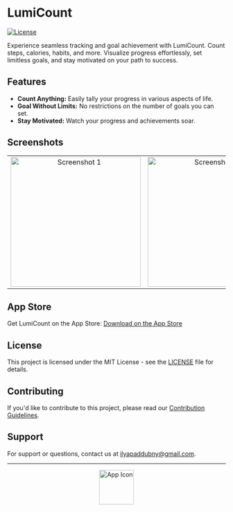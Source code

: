 # LumiCount

[![License](https://img.shields.io/badge/license-MIT-blue.svg)](LICENSE)

Experience seamless tracking and goal achievement with LumiCount. Count steps, calories, habits, and more. Visualize progress effortlessly, set limitless goals, and stay motivated on your path to success.

## Features

- **Count Anything:** Easily tally your progress in various aspects of life.
- **Goal Without Limits:** No restrictions on the number of goals you can set.
- **Stay Motivated:** Watch your progress and achievements soar.

## Screenshots
<p align="center">
  <table>
    <tr>
      <td align="center">
        <img src="https://github.com/ilyapaddubny/LumiCount/assets/33945343/36f0b42c-8215-466f-b826-0ab29ce34a4f" width="300" alt="Screenshot 1">
      </td>
      <td align="center">
        <img src="https://github.com/ilyapaddubny/LumiCount/assets/33945343/30d0d275-9a56-41e9-a6e7-e2c44e4d336c" width="300" alt="Screenshot 2">
      </td>
    </tr>
  </table>
</p>


## App Store

Get LumiCount on the App Store:
[Download on the App Store](https://link-to-your-app-on-the-app-store](https://apps.apple.com/ee/app/lumicount/id6450320791))

## License

This project is licensed under the MIT License - see the [LICENSE](LICENSE) file for details.

## Contributing

If you'd like to contribute to this project, please read our [Contribution Guidelines](CONTRIBUTING.md).

## Support

For support or questions, contact us at [ilyapaddubny@gmail.com](mailto:ilyapaddubny@gmail.com).

---
<p align="center">
  <img src="https://github.com/ilyapaddubny/LumiCount/assets/33945343/8b09ae33-61eb-48b9-9262-0c597586656a" width="80" alt="App Icon">
</p>

